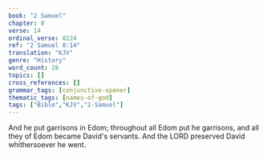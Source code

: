 ```yaml
---
book: "2 Samuel"
chapter: 8
verse: 14
ordinal_verse: 8224
ref: "2 Samuel 8:14"
translation: "KJV"
genre: "History"
word_count: 28
topics: []
cross_references: []
grammar_tags: [conjunctive-opener]
thematic_tags: [names-of-god]
tags: ["Bible","KJV","2-Samuel"]
---
```

And he put garrisons in Edom; throughout all Edom put he garrisons, and all they of Edom became David's servants. And the LORD preserved David whithersoever he went.
